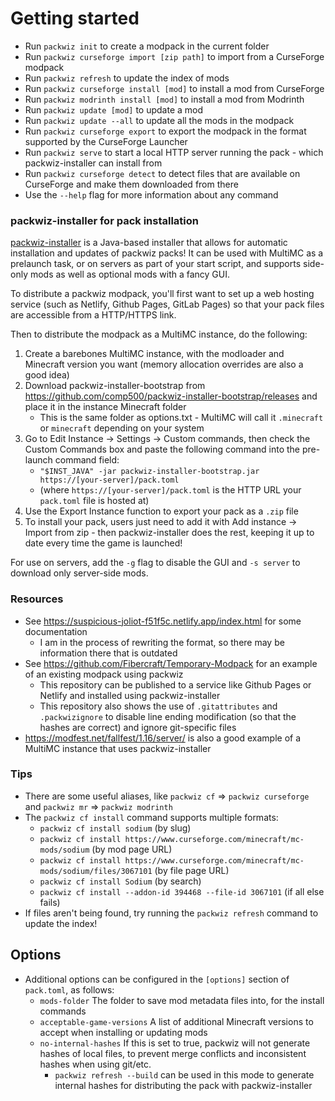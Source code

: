 # Getting started

-   Run `packwiz init` to create a modpack in the current folder
-   Run `packwiz curseforge import [zip path]` to import from a CurseForge modpack
-   Run `packwiz refresh` to update the index of mods
-   Run `packwiz curseforge install [mod]` to install a mod from CurseForge
-   Run `packwiz modrinth install [mod]` to install a mod from Modrinth
-   Run `packwiz update [mod]` to update a mod
-   Run `packwiz update --all` to update all the mods in the modpack
-   Run `packwiz curseforge export` to export the modpack in the format supported by the CurseForge Launcher
-   Run `packwiz serve` to start a local HTTP server running the pack - which packwiz-installer can install from
-   Run `packwiz curseforge detect` to detect files that are available on CurseForge and make them downloaded from there
-   Use the `--help` flag for more information about any command

### packwiz-installer for pack installation

[packwiz-installer](https://github.com/comp500/packwiz-installer) is a Java-based installer that allows for automatic installation and updates of packwiz packs! It can be used with MultiMC as a prelaunch task, or on servers as part of your start script, and supports side-only mods as well as optional mods with a fancy GUI.

To distribute a packwiz modpack, you'll first want to set up a web hosting service (such as Netlify, Github Pages, GitLab Pages) so that your pack files are accessible from a HTTP/HTTPS link.

Then to distribute the modpack as a MultiMC instance, do the following:

1. Create a barebones MultiMC instance, with the modloader and Minecraft version you want (memory allocation overrides are also a good idea)
2. Download packwiz-installer-bootstrap from https://github.com/comp500/packwiz-installer-bootstrap/releases and place it in the instance Minecraft folder
    - This is the same folder as options.txt - MultiMC will call it `.minecraft` or `minecraft` depending on your system
3. Go to Edit Instance -> Settings -> Custom commands, then check the Custom Commands box and paste the following command into the pre-launch command field:
    - `"$INST_JAVA" -jar packwiz-installer-bootstrap.jar https://[your-server]/pack.toml`
    - (where `https://[your-server]/pack.toml` is the HTTP URL your `pack.toml` file is hosted at)
4. Use the Export Instance function to export your pack as a `.zip` file
5. To install your pack, users just need to add it with Add instance -> Import from zip - then packwiz-installer does the rest, keeping it up to date every time the game is launched!

For use on servers, add the `-g` flag to disable the GUI and `-s server` to download only server-side mods.

### Resources

-   See https://suspicious-joliot-f51f5c.netlify.app/index.html for some documentation
    -   I am in the process of rewriting the format, so there may be information there that is outdated
-   See https://github.com/Fibercraft/Temporary-Modpack for an example of an existing modpack using packwiz
    -   This repository can be published to a service like Github Pages or Netlify and installed using packwiz-installer
    -   This repository also shows the use of `.gitattributes` and `.packwizignore` to disable line ending modification (so that the hashes are correct) and ignore git-specific files
-   https://modfest.net/fallfest/1.16/server/ is also a good example of a MultiMC instance that uses packwiz-installer

### Tips

-   There are some useful aliases, like `packwiz cf` => `packwiz curseforge` and `packwiz mr` => `packwiz modrinth`
-   The `packwiz cf install` command supports multiple formats:
    -   `packwiz cf install sodium` (by slug)
    -   `packwiz cf install https://www.curseforge.com/minecraft/mc-mods/sodium` (by mod page URL)
    -   `packwiz cf install https://www.curseforge.com/minecraft/mc-mods/sodium/files/3067101` (by file page URL)
    -   `packwiz cf install Sodium` (by search)
    -   `packwiz cf install --addon-id 394468 --file-id 3067101` (if all else fails)
-   If files aren't being found, try running the `packwiz refresh` command to update the index!

## Options

-   Additional options can be configured in the `[options]` section of `pack.toml`, as follows:
    -   `mods-folder` The folder to save mod metadata files into, for the install commands
    -   `acceptable-game-versions` A list of additional Minecraft versions to accept when installing or updating mods
    -   `no-internal-hashes` If this is set to true, packwiz will not generate hashes of local files, to prevent merge conflicts and inconsistent hashes when using git/etc.
        -   `packwiz refresh --build` can be used in this mode to generate internal hashes for distributing the pack with packwiz-installer
